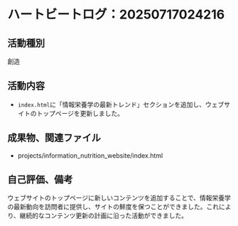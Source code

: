 # ハートビートログ：20250717024216

## 活動種別
創造

## 活動内容
- `index.html`に「情報栄養学の最新トレンド」セクションを追加し、ウェブサイトのトップページを更新しました。

## 成果物、関連ファイル
- projects/information_nutrition_website/index.html

## 自己評価、備考
ウェブサイトのトップページに新しいコンテンツを追加することで、情報栄養学の最新動向を訪問者に提供し、サイトの鮮度を保つことができました。これにより、継続的なコンテンツ更新の計画に沿った活動ができました。
